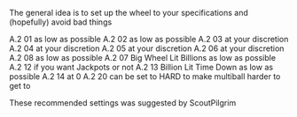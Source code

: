 The general idea is to set up the wheel to your specifications and (hopefully) avoid bad things

A.2 01 as low as possible
A.2 02 as low as possible
A.2 03 at your discretion
A.2 04 at your discretion
A.2 05 at your discretion
A.2 06 at your discretion
A.2 08 as low as possible
A.2 07 Big Wheel Lit Billions as low as possible
A.2 12 if you want Jackpots or not
A.2 13 Billion Lit Time Down as low as possible
A.2 14 at 0
A.2 20 can be set to HARD to make multiball harder to get to


These recommended settings was suggested by ScoutPilgrim
